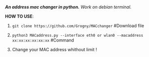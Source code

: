 
***An address mac changer in python.***
*Work on debian terminal.*



**HOW TO USE**:

1. ``git clone https://github.com/Grogny/MACchanger`` #Download file 

2. ``python3 MACaddress.py --interface eth0 or wlan0 --macaddress xx:xx:xx:xx:xx:xx`` #Command

3. Change your MAC address whithout limit !
